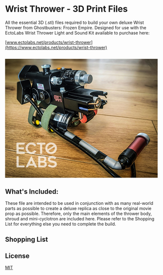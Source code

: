 # Wrist Thrower - 3D Print Files

All the essential 3D (.stl) files required to build your own deluxe Wrist Thrower from Ghostbusters: Frozen Empire. Designed for use with the EctoLabs Wrist Thrower Light and Sound Kit available to purchase here:

[www.ectolabs.net/products/wrist-thrower](https://www.ectolabs.net/products/wrist-thrower)

##
![Wrist Thrower](https://github.com/EctoLabs/wrist-thrower/blob/main/wrist-thrower.jpg)
  
  
## What's Included:

These file are intended to be used in conjunction with as many real-world parts as possible to create a deluxe replica as close to the original movie prop as possible. Therefore, only the main elements of the thrower body, shroud and mini-cyclotron are included here. Please refer to the Shopping List for everything else you need to complete the build. 

## Shopping List



## License

[MIT](https://choosealicense.com/licenses/mit/)
